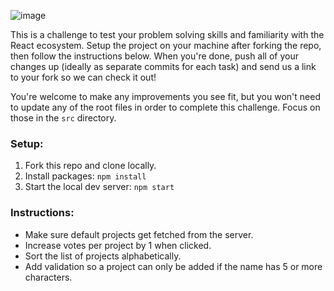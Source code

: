 ![image](https://user-images.githubusercontent.com/7340187/47733873-6d92b800-dc26-11e8-8190-a3e88d7a5b2a.png)

This is a challenge to test your problem solving skills and familiarity with the React ecosystem. Setup the project on your machine after forking the repo, then follow the instructions below. When you're done, push all of your changes up (ideally as separate commits for each task) and send us a link to your fork so we can check it out!

You're welcome to make any improvements you see fit, but you won't need to update any of the root files in order to complete this challenge. Focus on those in the `src` directory.

### Setup:

1. Fork this repo and clone locally.
2. Install packages: `npm install`
3. Start the local dev server: `npm start`

### Instructions:

- Make sure default projects get fetched from the server.
- Increase votes per project by 1 when clicked.
- Sort the list of projects alphabetically.
- Add validation so a project can only be added if the name has 5 or more characters.

